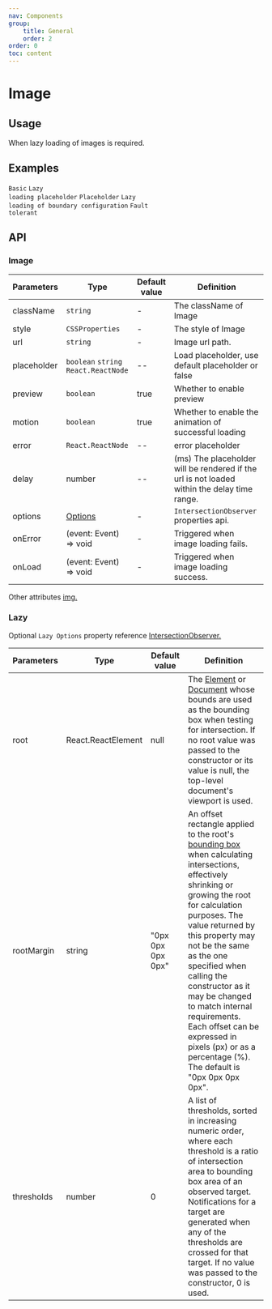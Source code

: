 ```yaml
---
nav: Components
group: 
    title: General
    order: 2
order: 0
toc: content
---
```


# Image 

## Usage
When lazy loading of images is required.


## Examples

<code src="../../packages/ui/examples/image/basic.tsx">Basic</code>
<code src="../../packages/ui/examples/image/delay.tsx" description="By setting `delay`, the delayed placeholder is enabled by default. When loading a large image, the placeholder will be loaded after a certain time.">Lazy loading placeholder</code>
<code src="../../packages/ui/examples/image/placeholder.tsx" description="By default, the loading effect is not displayed. You can display the default loading effect by setting `placeholder=true`. Supports custom placeholders.">Placeholder</code>
<code src="../../packages/ui/examples/image/process.tsx" description="Setting `lazy` can enable lazy loading, and the image will not be loaded until it appears in the viewport. The `lazy` attribute is implemented based on the `IntersectionObserver API`. Supports asynchronous observation of intersection changes between target elements and ancestor elements or top-level document viewports to determine loading timing.">Lazy loading of boundary configuration</code>
<code src="../../packages/ui/examples/image/error.tsx" description="If loading fails, the image failure placeholder is displayed. Supports setting `error` to customize the error placeholder.">Fault tolerant</code>



## API
### Image

| **Parameters** | **Type** | **Default value** | **Definition** |
| --- | --- | --- | --- |
| className | `string`              | -        | The className of Image     |
| style     | `CSSProperties`       | -        | The style of Image 	    |
| url | `string` | - | Image url path. |
| placeholder | `boolean` `string` `React.ReactNode` | -- | Load placeholder, use default placeholder or false |
| preview | `boolean` | true | Whether to enable preview |
| motion | `boolean` | true | Whether to enable the animation of successful loading |
| error | `React.ReactNode` | -- | error placeholder |
| delay | number | -- | (ms) The placeholder will be rendered if the url is not loaded within the delay time range. |
| options | [Options](#options) | - | `IntersectionObserver` properties api. |
| onError | (event: Event) => void | - | Triggered when image loading fails. |
| onLoad | (event: Event) => void | - | Triggered when image loading success. |

Other attributes [img.](https://developer.mozilla.org/en-US/docs/Web/HTML/Element/img#attributes)

### Lazy

Optional `Lazy Options` property reference [IntersectionObserver.](https://developer.mozilla.org/en-US/docs/Web/API/IntersectionObserver)

| **Parameters** | **Type** | **Default value** | **Definition** |
| --- | --- | --- | --- |
| root | React.ReactElement | null | The [Element](https://developer.mozilla.org/en-US/docs/Web/API/Element) or [Document](https://developer.mozilla.org/en-US/docs/Web/API/Document) whose bounds are used as the bounding box when testing for intersection. If no root value was passed to the constructor or its value is null, the top-level document's viewport is used. |
| rootMargin | string | "0px 0px 0px 0px" | An offset rectangle applied to the root's [bounding box](https://developer.mozilla.org/en-US/docs/Glossary/Bounding_box) when calculating intersections, effectively shrinking or growing the root for calculation purposes. The value returned by this property may not be the same as the one specified when calling the constructor as it may be changed to match internal requirements. Each offset can be expressed in pixels (px) or as a percentage (%). The default is "0px 0px 0px 0px". |
| thresholds | number | 0 | A list of thresholds, sorted in increasing numeric order, where each threshold is a ratio of intersection area to bounding box area of an observed target. Notifications for a target are generated when any of the thresholds are crossed for that target. If no value was passed to the constructor, 0 is used. |

